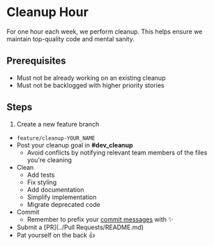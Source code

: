 # Cleanup Hour

For one hour each week, we perform cleanup. This helps ensure we maintain top-quality code and mental sanity.



## Prerequisites

* Must not be already working on an existing cleanup
* Must not be backlogged with higher priority stories



## Steps

1. Create a new feature branch
  * `feature/cleanup-YOUR_NAME`
* Post your cleanup goal in **#dev_cleanup**
  * Avoid conflicts by notifying relevant team members of the files you're cleaning
* Clean
  * Add tests
  * Fix styling
  * Add documentation
  * Simplify implementation
  * Migrate deprecated code
* Commit
  * Remember to prefix your [commit messages](../Commits/README.md#Messages) with :sparkles:
* Submit a [PR](../Pull Requests/README.md)
* Pat yourself on the back :+1: